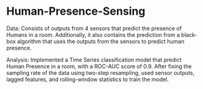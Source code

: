 # Human-Presence-Sensing

Data: Consists of outputs from 4 sensors that predict the presence of Humans in a room. Additionally, it also contains the prediction from a black-box algorithm that uses the outputs from the sensors to predict human presence.

Analysis: Implemented a Time Series classification model that predict Human Presence in a room, with a ROC-AUC score of 0.9. After fixing the sampling rate of the data using two-step resampling, used sensor outputs, lagged features, and rolling-window statistics to train the model.
